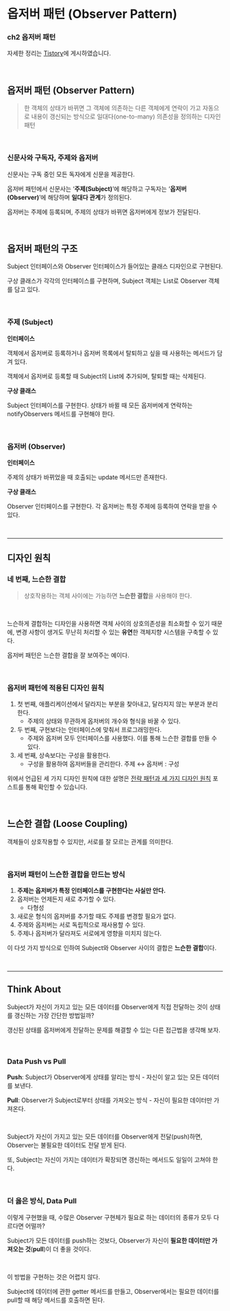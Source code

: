 # 옵저버 패턴 (Observer Pattern)

### ch2 옵저버 패턴

자세한 정리는 [Tistory](https://roel-yomojomo.tistory.com/entry/HeadFirst-observer-pattern)에 게시하였습니다.

<br>

## 옵저버 패턴 (Observer Pattern)

> 한 객체의 상태가 바뀌면 그 객체에 의존하는 다른 객체에게 연락이 가고 자동으로 내용이 갱신되는 방식으로 일대다(one-to-many) 의존성을 정의하는 디자인 패턴

<br>

### 신문사와 구독자, 주제와 옵저버

신문사는 구독 중인 모든 독자에게 신문을 제공한다.

옵저버 패턴에서 신문사는 ‘**주제(Subject)**’에 해당하고 구독자는 ‘**옵저버(Observer)**’에 해당하며 **일대다 관계**가 정의된다.

옵저버는 주제에 등록되며, 주제의 상태가 바뀌면 옵저버에게 정보가 전달된다.

<br>

## 옵저버 패턴의 구조

Subject 인터페이스와 Observer 인터페이스가 들어있는 클래스 디자인으로 구현된다.

구상 클래스가 각각의 인터페이스를 구현하며, Subject 객체는 List로 Observer 객체를 담고 있다.

<br>

### 주제 (Subject)

**인터페이스**

객체에서 옵저버로 등록하거나 옵저버 목록에서 탈퇴하고 싶을 때 사용하는 메서드가 담겨 있다.

객체에서 옵저버로 등록할 때 Subject의 List에 추가되며, 탈퇴할 때는 삭제된다.

**구상 클래스**

Subject 인터페이스를 구현한다. 상태가 바뀔 때 모든 옵저버에게 연락하는 notifyObservers 메서드를 구현해야 한다.

<br>

### 옵저버 (Observer)

**인터페이스**

주제의 상태가 바뀌었을 때 호출되는 update 메서드만 존재한다.

**구상 클래스**

Observer 인터페이스를 구현한다. 각 옵저버는 특정 주제에 등록하여 연락을 받을 수 있다.

<br>

---
## 디자인 원칙

### 네 번째, 느슨한 결합

> 상호작용하는 객체 사이에는 가능하면 **느슨한 결합**을 사용해야 한다.

<br>


느슨하게 결합하는 디자인을 사용하면 객체 사이의 상호의존성을 최소화할 수 있기 때문에, 변경 사항이 생겨도 무난히 처리할 수 있는 **유연**한 객체지향 시스템을 구축할 수 있다.

옵저버 패턴은 느슨한 결합을 잘 보여주는 예이다.

<br>

### 옵저버 패턴에 적용된 디자인 원칙

1. 첫 번째, 애플리케이션에서 달라지는 부분을 찾아내고, 달라지지 않는 부분과 분리한다.
   - 주제의 상태와 무관하게 옵저버의 개수와 형식을 바꿀 수 있다.
2. 두 번째, 구현보다는 인터페이스에 맞춰서 프로그래밍한다.
   - 주제와 옵저버 모두 인터페이스를 사용했다. 이를 통해 느슨한 결합를 만들 수 있다.
3. 세 번째, 상속보다는 구성을 활용한다.
   - 구성을 활용하여 옵저버들을 관리한다. 주제 ↔ 옵저버 : 구성

위에서 언급된 세 가지 디자인 원칙에 대한 설명은 [전략 패턴과 세 가지 디자인 원칙](https://roel-yomojomo.tistory.com/entry/HeadFirst-strategy-pattern#%EB%94%94%EC%9E%90%EC%9D%B8%20%EC%9B%90%EC%B9%99-1) 포스트를 통해 확인할 수 있습니다.

<br>

## 느슨한 결합 (Loose Coupling)

객체들이 상호작용할 수 있지만, 서로를 잘 모르는 관계를 의미한다.

<br>

### 옵저버 패턴이 느슨한 결합을 만드는 방식

1. **주제는 옵저버가 특정 인터페이스를 구현한다는 사실만 안다.**
2. 옵저버는 언제든지 새로 추가할 수 있다.
   - 다형성
3. 새로운 형식의 옵저버를 추가할 때도 주제를 변경할 필요가 없다.
4. 주제와 옵저버는 서로 독립적으로 재사용할 수 있다.
5. 주제나 옵저버가 달라져도 서로에게 영향을 미치지 않는다.

이 다섯 가지 방식으로 인하여 Subject와 Observer 사이의 결합은 **느슨한 결합**이다.

<br>

---
## Think About

Subject가 자신이 가지고 있는 모든 데이터를 Observer에게 직접 전달하는 것이 상태를 갱신하는 가장 간단한 방법일까?

갱신된 상태를 옵저버에게 전달하는 문제를 해결할 수 있는 다른 접근법을 생각해 보자.

<br>

### Data Push vs Pull

**Push**: Subject가 Observer에게 상태를 알리는 방식 - 자신이 알고 있는 모든 데이터를 보낸다.

**Pull**: Observer가 Subject로부터 상태를 가져오는 방식 - 자신이 필요한 데이터만 가져온다.

<br>

Subject가 자신이 가지고 있는 모든 데이터를 Observer에게 전달(push)하면, Observer는 불필요한 데이터도 전달 받게 된다.

또, Subject는 자신이 가지는 데이터가 확장되면 갱신하는 메서드도 일일이 고쳐야 한다.

<br>

### 더 옳은 방식, Data Pull

이렇게 구현했을 때, 수많은 Observer 구현체가 필요로 하는 데이터의 종류가 모두 다르다면 어떨까?

Subject가 모든 데이터를 push하는 것보다, Observer가 자신이 **필요한 데이터만 가져오는 것**(**pull**)이 더 좋을 것이다.

<br>

이 방법을 구현하는 것은 어렵지 않다.

Subject에 데이터에 관한 getter 메서드를 만들고, Observer에서는 필요한 데이터를 pull할 때 해당 메서드를 호출하면 된다.